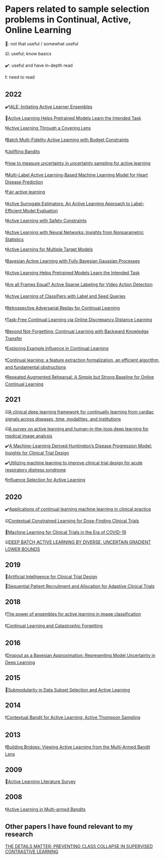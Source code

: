 # Papers related to sample selection problems in Continual, Active, Online Learning
🍤: not that useful / somewhat useful

☑️: useful; know basics

✔️: useful and have in-depth read

❗: need to read


## 2022
✔️[IALE: Imitating Active Learner Ensembles](https://www.jmlr.org/papers/volume23/21-0387/21-0387.pdf)

🍤[Active Learning Helps Pretrained Models Learn the Intended Task](https://arxiv.org/pdf/2204.08491.pdf)

❗[Active Learning Through a Covering Lens](https://arxiv.org/pdf/2205.11320.pdf)

❗[Batch Multi-Fidelity Active Learning with Budget Constraints](https://arxiv.org/pdf/2210.12704.pdf)

❗[Uplifting Bandits](https://arxiv.org/pdf/2206.04091.pdf)

❗[How to measure uncertainty in uncertainty sampling for active learning](https://link.springer.com/article/10.1007/s10994-021-06003-9)

❗[Multi-Label Active Learning-Based Machine Learning Model for Heart Disease Prediction](https://www.mdpi.com/1424-8220/22/3/1184)

❗[Fair active learning](https://www.sciencedirect.com/science/article/pii/S0957417422004055)

❗[Active Surrogate Estimators: An Active Learning Approach to Label-Efficient Model Evaluation](https://download.arxiv.org/pdf/2202.06881v2.pdf)

❗[Active Learning with Safety Constraints](https://par.nsf.gov/servlets/purl/10379044)

❗[Active Learning with Neural Networks: Insights from Nonparametric Statistics](https://download.arxiv.org/pdf/2210.08367v1.pdf)

❗[Active Learning for Multiple Target Models](https://openreview.net/pdf?id=-V1ITIKPH6)

❗[Bayesian Active Learning with Fully Bayesian Gaussian Processes](https://download.arxiv.org/pdf/2205.10186v3.pdf)

❗[Active Learning Helps Pretrained Models Learn the Intended Task](https://download.arxiv.org/pdf/2204.08491v1.pdf)

❗[Are all Frames Equal? Active Sparse Labeling for Video Action Detection](https://openreview.net/pdf?id=907ZdmPmmH_)

❗[Active Learning of Classifiers with Label and Seed Queries](https://download.arxiv.org/pdf/2209.03996v1.pdf)

❗[Retrospective Adversarial Replay for Continual Learning](https://openreview.net/pdf?id=XEoih0EwCwL)

❗[Task-Free Continual Learning via Online Discrepancy Distance Learning](https://download.arxiv.org/pdf/2210.06579v1.pdf)

❗[Beyond Not-Forgetting: Continual Learning with Backward Knowledge Transfer](https://download.arxiv.org/pdf/2210.06579v1.pdf)

❗[Exploring Example Influence in Continual Learning](https://download.arxiv.org/pdf/2209.12241v1.pdf)

❗[Continual learning: a feature extraction formalization, an efficient algorithm, and fundamental obstructions](https://download.arxiv.org/pdf/2203.14383v1.pdf)

❗[Repeated Augmented Rehearsal: A Simple but Strong Baseline for Online Continual Learning](https://arxiv.org/pdf/2209.13917.pdf)
## 2021
☑️[A clinical deep learning framework for continually learning from cardiac signals across diseases, time, modalities, and institutions](https://www.nature.com/articles/s41467-021-24483-0.pdf)

☑️[A survey on active learning and human-in-the-loop deep learning for medical image analysis](https://reader.elsevier.com/reader/sd/pii/S1361841521001080?token=5E5C50742330B14980080D21179312C099B1AF5321C756F2D84EDEBBC350A3016D002BA5C9B4EC208EBFDE9E8FF3E51B&originRegion=us-east-1&originCreation=20230105220440)

✔️[A Machine-Learning Derived Huntington’s Disease Progression Model: Insights for Clinical Trial Design](https://movementdisorders.onlinelibrary.wiley.com/doi/epdf/10.1002/mds.28866?saml_referrer)

✔️[Utilizing machine learning to improve clinical trial design for acute respiratory distress syndrome](https://www.nature.com/articles/s41746-021-00505-5.pdf?pdf=button%20sticky)

❗[Influence Selection for Active Learning](https://openaccess.thecvf.com/content/ICCV2021/papers/Liu_Influence_Selection_for_Active_Learning_ICCV_2021_paper.pdf)

## 2020
✔️[Applications of continual learning machine learning in clinical practice](https://www.ncbi.nlm.nih.gov/pmc/articles/PMC8259323/pdf/nihms-1701649.pdf)

☑️[Contextual Constrained Learning for Dose-Finding Clinical Trials](https://arxiv.org/pdf/2001.02463.pdf)

🍤[Machine Learning for Clinical Trials in the Era of COVID-19](https://www.tandfonline.com/doi/epdf/10.1080/19466315.2020.1797867?needAccess=true&role=button)

☑️[DEEP BATCH ACTIVE LEARNING BY DIVERSE, UNCERTAIN GRADIENT LOWER BOUNDS](https://arxiv.org/pdf/1906.03671.pdf)

## 2019
🍤[Artificial Intelligence for Clinical Trial Design](https://reader.elsevier.com/reader/sd/pii/S0165614719301300?token=3CFF290C949677F216AE1E4FF925FBA353EB35DC941B1493079926FA6B5B70CF5ACD411B845140EF529620CDD59A859B&originRegion=us-east-1&originCreation=20230105220850)

🍤[Sequential Patient Recruitment and Allocation for Adaptive Clinical Trials](http://proceedings.mlr.press/v89/atan19a/atan19a.pdf)

## 2018
❗[The power of ensembles for active learning in image classification](https://ieeexplore.ieee.org/stamp/stamp.jsp?tp=&arnumber=8579074)

❗[Continual Learning and Catastrophic Forgetting](https://www.cs.uic.edu/~liub/lifelong-learning/continual-learning.pdf)

## 2016
❗[Dropout as a Bayesian Approximation: Representing Model Uncertainty in Deep Learning](https://arxiv.org/pdf/1506.02142.pdf)

## 2015
🍤[Submodularity in Data Subset Selection and Active Learning](http://proceedings.mlr.press/v37/wei15.pdf)

## 2014
❗[Contextual Bandit for Active Learning: Active Thompson Sampling](https://hal.archives-ouvertes.fr/file/index/docid/1069802/filename/Contextual_Bandit_for_Active_Learning.pdf)

## 2013
❗[Building Bridges: Viewing Active Learning from the Multi-Armed Bandit Lens](https://arxiv.org/pdf/1309.6830.pdf)

## 2009
🍤[Active Learning Literature Survey](https://minds.wisconsin.edu/handle/1793/60660)

## 2008
❗[Active Learning in Multi-armed Bandits](https://link.springer.com/content/pdf/10.1007/978-3-540-87987-9_25.pdf?pdf=inline%20link)

## Other papers I have found relevant to my research
[THE DETAILS MATTER: PREVENTING CLASS COLLAPSE IN SUPERVISED CONTRASTIVE LEARNING](https://openreview.net/pdf?id=alGr3g3L9Jo)
